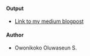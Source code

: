 #### Output
- [Link to my medium blogpost](https://medium.com/@oluwaseun.owonikoko/andela-checkpoint-one-learning-experience-e7186997341c#.golyzk8xg) 

#### Author
- Owonikoko Oluwaseun S.